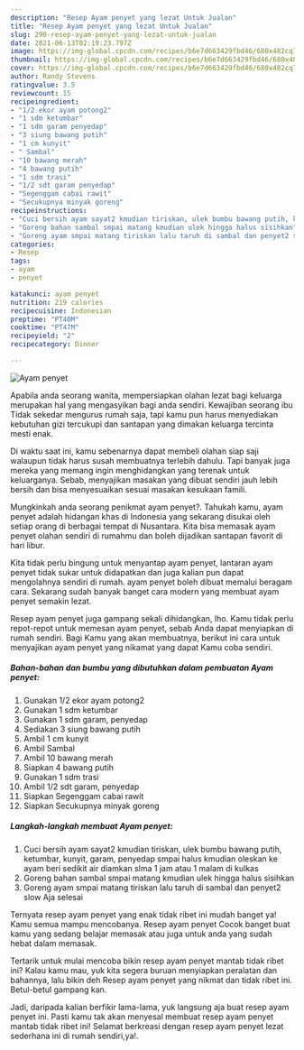 ```yaml
---
description: "Resep Ayam penyet yang lezat Untuk Jualan"
title: "Resep Ayam penyet yang lezat Untuk Jualan"
slug: 290-resep-ayam-penyet-yang-lezat-untuk-jualan
date: 2021-06-13T02:19:23.797Z
image: https://img-global.cpcdn.com/recipes/b6e7d663429fbd46/680x482cq70/ayam-penyet-foto-resep-utama.jpg
thumbnail: https://img-global.cpcdn.com/recipes/b6e7d663429fbd46/680x482cq70/ayam-penyet-foto-resep-utama.jpg
cover: https://img-global.cpcdn.com/recipes/b6e7d663429fbd46/680x482cq70/ayam-penyet-foto-resep-utama.jpg
author: Randy Stevens
ratingvalue: 3.5
reviewcount: 15
recipeingredient:
- "1/2 ekor ayam potong2"
- "1 sdm ketumbar"
- "1 sdm garam penyedap"
- "3 siung bawang putih"
- "1 cm kunyit"
- " Sambal"
- "10 bawang merah"
- "4 bawang putih"
- "1 sdm trasi"
- "1/2 sdt garam penyedap"
- "Segenggam cabai rawit"
- "Secukupnya minyak goreng"
recipeinstructions:
- "Cuci bersih ayam sayat2 kmudian tiriskan, ulek bumbu bawang putih, ketumbar, kunyit, garam, penyedap smpai halus kmudian oleskan ke ayam beri sedikit air diamkan slma 1 jam atau 1 malam di kulkas"
- "Goreng bahan sambal smpai matang kmudian ulek hingga halus sisihkan"
- "Goreng ayam smpai matang tiriskan lalu taruh di sambal dan penyet2 slow Aja selesai"
categories:
- Resep
tags:
- ayam
- penyet

katakunci: ayam penyet 
nutrition: 219 calories
recipecuisine: Indonesian
preptime: "PT40M"
cooktime: "PT47M"
recipeyield: "2"
recipecategory: Dinner

---
```



![Ayam penyet](https://img-global.cpcdn.com/recipes/b6e7d663429fbd46/680x482cq70/ayam-penyet-foto-resep-utama.jpg)

Apabila anda seorang wanita, mempersiapkan olahan lezat bagi keluarga merupakan hal yang mengasyikan bagi anda sendiri. Kewajiban seorang ibu Tidak sekedar mengurus rumah saja, tapi kamu pun harus menyediakan kebutuhan gizi tercukupi dan santapan yang dimakan keluarga tercinta mesti enak.

Di waktu  saat ini, kamu sebenarnya dapat membeli olahan siap saji walaupun tidak harus susah membuatnya terlebih dahulu. Tapi banyak juga mereka yang memang ingin menghidangkan yang terenak untuk keluarganya. Sebab, menyajikan masakan yang dibuat sendiri jauh lebih bersih dan bisa menyesuaikan sesuai masakan kesukaan famili. 



Mungkinkah anda seorang penikmat ayam penyet?. Tahukah kamu, ayam penyet adalah hidangan khas di Indonesia yang sekarang disukai oleh setiap orang di berbagai tempat di Nusantara. Kita bisa memasak ayam penyet olahan sendiri di rumahmu dan boleh dijadikan santapan favorit di hari libur.

Kita tidak perlu bingung untuk menyantap ayam penyet, lantaran ayam penyet tidak sukar untuk didapatkan dan juga kalian pun dapat mengolahnya sendiri di rumah. ayam penyet boleh dibuat memalui beragam cara. Sekarang sudah banyak banget cara modern yang membuat ayam penyet semakin lezat.

Resep ayam penyet juga gampang sekali dihidangkan, lho. Kamu tidak perlu repot-repot untuk memesan ayam penyet, sebab Anda dapat menyiapkan di rumah sendiri. Bagi Kamu yang akan membuatnya, berikut ini cara untuk menyajikan ayam penyet yang nikamat yang dapat Kamu coba sendiri.

<!--inarticleads1-->

##### Bahan-bahan dan bumbu yang dibutuhkan dalam pembuatan Ayam penyet:

1. Gunakan 1/2 ekor ayam potong2
1. Gunakan 1 sdm ketumbar
1. Gunakan 1 sdm garam, penyedap
1. Sediakan 3 siung bawang putih
1. Ambil 1 cm kunyit
1. Ambil  Sambal
1. Ambil 10 bawang merah
1. Siapkan 4 bawang putih
1. Gunakan 1 sdm trasi
1. Ambil 1/2 sdt garam, penyedap
1. Siapkan Segenggam cabai rawit
1. Siapkan Secukupnya minyak goreng




<!--inarticleads2-->

##### Langkah-langkah membuat Ayam penyet:

1. Cuci bersih ayam sayat2 kmudian tiriskan, ulek bumbu bawang putih, ketumbar, kunyit, garam, penyedap smpai halus kmudian oleskan ke ayam beri sedikit air diamkan slma 1 jam atau 1 malam di kulkas
1. Goreng bahan sambal smpai matang kmudian ulek hingga halus sisihkan
1. Goreng ayam smpai matang tiriskan lalu taruh di sambal dan penyet2 slow Aja selesai




Ternyata resep ayam penyet yang enak tidak ribet ini mudah banget ya! Kamu semua mampu mencobanya. Resep ayam penyet Cocok banget buat kamu yang sedang belajar memasak atau juga untuk anda yang sudah hebat dalam memasak.

Tertarik untuk mulai mencoba bikin resep ayam penyet mantab tidak ribet ini? Kalau kamu mau, yuk kita segera buruan menyiapkan peralatan dan bahannya, lalu bikin deh Resep ayam penyet yang nikmat dan tidak ribet ini. Betul-betul gampang kan. 

Jadi, daripada kalian berfikir lama-lama, yuk langsung aja buat resep ayam penyet ini. Pasti kamu tak akan menyesal membuat resep ayam penyet mantab tidak ribet ini! Selamat berkreasi dengan resep ayam penyet lezat sederhana ini di rumah sendiri,ya!.

